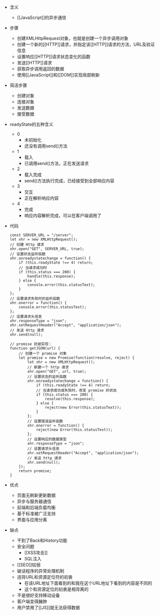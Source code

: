- 含义
	- [[JavaScript]]的异步通信
- 步骤
	- 创建XMLHttpRequest对象，也就是创建一个异步调用对象
	- 创建一个新的[[HTTP]]请求，并指定该[[HTTP]]请求的方法，URL及验证信息
	- 设置响应[[HTTP]]请求状态变化的函数
	- 发送[[HTTP]]请求
	- 获取异步调用返回的数据
	- 使用[[JavaScript]]和[[DOM]]实现局部刷新
- 简洁步骤
	- 创建对象
	- 连接对象
	- 发送数据
	- 接受数据
- readyState的五种含义
	- 0
		- 未初始化
		- 还没有调用send()方法
	- 1
		- 载入
		- 已调用send()方法，正在发送请求
	- 2
		- 载入完成
		- send()方法执行完成，已经接受到全部响应内容
	- 3
		- 交互
		- 正在解析响应内容
	- 4
		- 完成
		- 响应内容解析完成，可以在客户端调用了
- 代码
	```JS
	const SERVER_URL = "/server";
	let xhr = new XMLHttpRequest();
	// 创建 Http 请求
	xhr.open("GET", SERVER_URL, true);
	// 设置状态监听函数
	xhr.onreadystatechange = function() {
		if (this.readyState !== 4) return;
		// 当请求成功时
		if (this.status === 200) {
			handle(this.response);
		} else {
			console.error(this.statusText);
		}
	};
	// 设置请求失败时的监听函数
	xhr.onerror = function() {
		console.error(this.statusText);
	};
	// 设置请求头信息
	xhr.responseType = "json";
	xhr.setRequestHeader("Accept", "application/json");
	// 发送 Http 请求
	xhr.send(null);
	```
	
	```JS
	// promise 封装实现：
	function getJSON(url) {
		// 创建一个 promise 对象
		let promise = new Promise(function(resolve, reject) {
			let xhr = new XMLHttpRequest();
			// 新建一个 http 请求
			xhr.open("GET", url, true);
			// 设置状态的监听函数
			xhr.onreadystatechange = function() {
				if (this.readyState !== 4) return;
				// 当请求成功或失败时，改变 promise 的状态
				if (this.status === 200) {
					resolve(this.response);
				} else {
					reject(new Error(this.statusText));
				}
			};
			// 设置错误监听函数
			xhr.onerror = function() {
				reject(new Error(this.statusText));
			};
			// 设置响应的数据类型
			xhr.responseType = "json";
			// 设置请求头信息
			xhr.setRequestHeader("Accept", "application/json");
			// 发送 http 请求
			xhr.send(null);
		});
		return promise;
	}
	```
- 优点
	- 页面无刷新更新数据
	- 异步与服务器通信
	- 前端和后端负载均衡
	- 基于标准被广泛支持
	- 界面与应用分离
- 缺点
	- 干到了Back和History功能
	- 安全问题
		- [[XSS攻击]]
		- SQL注入
	- [[SEO]]较弱
	- 破话程序的异常处理机制
	- 违背URL和资源定位符的初衷
		- 在该URL地址下面看到的和我在这个URL地址下看到的内容是不同的
		- 这个和资源定位的初衷是相背离的
	- 不是很好支持移动设备
	- 客户端变得臃肿
	- 用户禁用了[[JS]]就无法获得数据